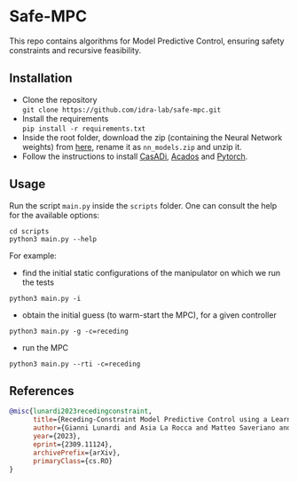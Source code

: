 # Safe-MPC

This repo contains algorithms for Model Predictive Control, ensuring safety constraints and recursive feasibility.

## Installation
- Clone the repository\
`git clone https://github.com/idra-lab/safe-mpc.git`
- Install the requirements\
`pip install -r requirements.txt`
- Inside the root folder, download the zip (containing the Neural Network weights) from [here](https://drive.google.com/drive/folders/1RxXyuD6rPAJ7cdMhbY2nh_YfajpJ8Ku-?usp=sharing),
rename it as `nn_models.zip` and unzip it.
- Follow the instructions to install [CasADi](https://web.casadi.org/get/), [Acados](https://docs.acados.org/installation/index.html) and [Pytorch](https://pytorch.org/get-started/locally/).

## Usage 
Run the script `main.py` inside the `scripts` folder. One can consult the help for the available options:
```
cd scripts
python3 main.py --help
```
For example:
- find the initial static configurations of the manipulator on which we run the tests
```
python3 main.py -i
```
- obtain the initial guess (to warm-start the MPC), for a given controller
```
python3 main.py -g -c=receding
```
- run the MPC 
```
python3 main.py --rti -c=receding
```

## References
```bibtex
@misc{lunardi2023recedingconstraint,
      title={Receding-Constraint Model Predictive Control using a Learned Approximate Control-Invariant Set}, 
      author={Gianni Lunardi and Asia La Rocca and Matteo Saveriano and Andrea Del Prete},
      year={2023},
      eprint={2309.11124},
      archivePrefix={arXiv},
      primaryClass={cs.RO}
}
```


